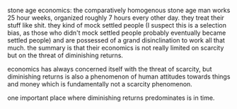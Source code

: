 stone age economics: the comparatively homogenous stone age man works 25 hour weeks, organized roughly 7 hours every other day. they treat their stuff like shit. they kind of mock settled people (I suspect this is a selection bias, as those who didn't mock settled people probably eventually became settled people) and are possessed of a grand disinclination to work all that much. the summary is that their economics is not really limited on scarcity but on the threat of diminishing returns.

economics has always concerned itself with the threat of scarcity, but diminishing returns is also a phenomenon of human attitudes towards things and money which is fundamentally not a scarcity phenomenon.

one important place where diminishing returns predominates is in time.
